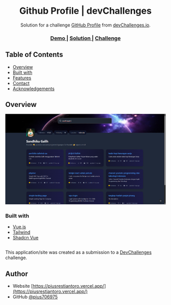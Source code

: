 <!-- Please update value in the {}  -->

<h1 align="center">Github Profile | devChallenges</h1>

<div align="center">
   Solution for a challenge <a href="https://devchallenges.io/challenge/github-profile" target="_blank">GitHub Profile</a> from <a href="http://devchallenges.io" target="_blank">devChallenges.io</a>.
</div>

<div align="center">
  <h3>
    <a href="https://github-profile-alpha-two.vercel.app/">
      Demo
    </a>
    <span> | </span>
    <a href="https://github.com/pius706975/devchallenges-github-profile">
      Solution
    </a>
    <span> | </span>
    <a href="https://devchallenges.io/challenge/github-profile">
      Challenge
    </a>
  </h3>
</div>

<!-- TABLE OF CONTENTS -->

## Table of Contents

- [Overview](#overview)
- [Built with](#built-with)
- [Features](#features)
- [Contact](#contact)
- [Acknowledgements](#acknowledgements)

<!-- OVERVIEW -->

## Overview

![screenshot](overview.png)

### Built with
- [Vue.js](https://vuejs.org/)
- [Tailwind](https://tailwindcss.com/)
- [Shadcn Vue](https://www.shadcn-vue.com)

## 

This application/site was created as a submission to a [DevChallenges](https://devchallenges.io/challenges-dashboard) challenge.

## Author

- Website [https://piusrestiantoro.vercel.app/](https://piusrestiantoro.vercel.app/)
- GitHub [@pius706975](https://github.com/pius706975)
